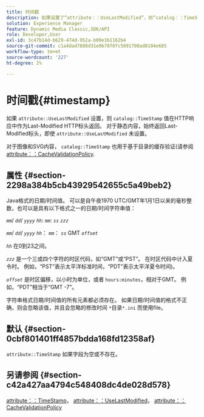 ```yaml
---
title: 时间戳
description: 如果设置了“attribute：：UseLastModified”，则“catalog：：TimeStamp”值将在HTTP响应中作为Last-Modified HTTP标头返回。 始终为静态内容返回Last-Modified标头，即使未设置“attribute：：UseLastModified”也是如此。
solution: Experience Manager
feature: Dynamic Media Classic,SDK/API
role: Developer,User
exl-id: 3c47b14d-b629-474d-952a-b09e1b1162b4
source-git-commit: c1a4dad7888d31e0b78f0fc5091700ad8104e685
workflow-type: tm+mt
source-wordcount: '227'
ht-degree: 1%

---
```


# 时间戳{#timestamp}

如果 `attribute::UseLastModified` 设置，则 `catalog::TimeStamp` 值在HTTP响应中作为Last-Modified HTTP标头返回。 对于静态内容，始终返回Last-Modified标头，即使 `attribute::UseLastModified` 未设置。

对于图像和SVG内容， `catalog::TimeStamp` 也用于基于目录的缓存验证(请参阅 [attribute：：CacheValidationPolicy](/help/aem-is-ir-api/is-api/image-catalog/image-serving-api-ref/c-image-catalog-reference/c-attributes-reference/r-cachevalidationpolicy.md).

## 属性 {#section-2298a384b5cb43929542655c5a49beb2}

Java格式的日期/时间值。 可以是自午夜1970 UTC/GMT年1月1日以来的毫秒整数，也可以是具有以下格式之一的日期/时间字符串值：

*`mm`*/ *`dd`*/ *`yyyy`* *`hh`*: *`mm`*: *`ss`* *`zzz`*

*`mm`*/ *`dd`*/ *`yyyy`* *`hh`*： *`mm`*： *`ss`* GMT *`offset`*

*`hh`* 在0到23之间。

*`zzz`* 是一个三或四个字符的时区代码，如“GMT”或“PST”。 在时区代码中计入夏令时。 例如，“PST”表示太平洋标准时间，“PDT”表示太平洋夏令时间)。

*`offset`* 是时区偏移，以小时为单位，或者 `hours:minutes`，相对于GMT。 例如，“PDT”相当于“GMT -7”。

字符串格式日期/时间值的所有元素都必须存在。 如果日期/时间值的格式不正确，则会忽略该值，并且会忽略的修改时间 `*`目录`*.ini` 而使用file。

## 默认 {#section-0cbf801401ff4857bdda168fd12358af}

`attribute::TimeStamp` 如果字段为空或不存在。

## 另请参阅 {#section-c42a427aa4794c548408dc4de028d578}

[attribute：：TimeStamp](../../../../../../is-api/image-catalog/image-serving-api-ref/c-image-catalog-reference/c-attributes-reference/r-timestamp.md#reference-4213c599a64942ee8cb9d80696b08296)， [attribute：：UseLastModified](../../../../../../is-api/image-catalog/image-serving-api-ref/c-image-catalog-reference/c-attributes-reference/r-uselastmodified.md#reference-73ecc421e6864a38aec5a4775f06b8e8)， [attribute：：CacheValidationPolicy](../../../../../../is-api/image-catalog/image-serving-api-ref/c-image-catalog-reference/c-attributes-reference/r-cachevalidationpolicy.md#reference-e55e52fd749041718a9af69fa2027b57)
